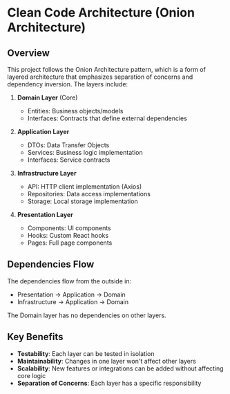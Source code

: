 # Clean Code Architecture (Onion Architecture)

## Overview

This project follows the Onion Architecture pattern, which is a form of layered architecture that emphasizes separation of concerns and dependency inversion. The layers include:

1. **Domain Layer** (Core)

   - Entities: Business objects/models
   - Interfaces: Contracts that define external dependencies

2. **Application Layer**

   - DTOs: Data Transfer Objects
   - Services: Business logic implementation
   - Interfaces: Service contracts

3. **Infrastructure Layer**

   - API: HTTP client implementation (Axios)
   - Repositories: Data access implementations
   - Storage: Local storage implementation

4. **Presentation Layer**
   - Components: UI components
   - Hooks: Custom React hooks
   - Pages: Full page components

## Dependencies Flow

The dependencies flow from the outside in:

- Presentation → Application → Domain
- Infrastructure → Application → Domain

The Domain layer has no dependencies on other layers.

## Key Benefits

- **Testability**: Each layer can be tested in isolation
- **Maintainability**: Changes in one layer won't affect other layers
- **Scalability**: New features or integrations can be added without affecting core logic
- **Separation of Concerns**: Each layer has a specific responsibility
